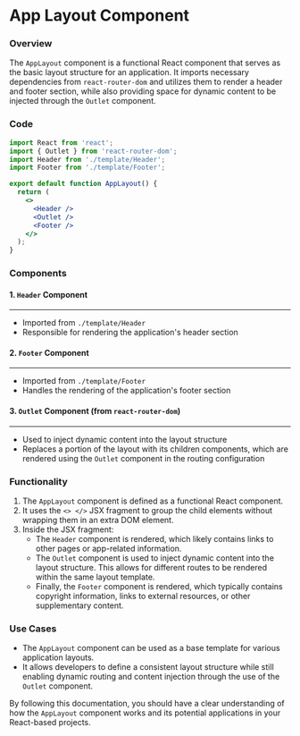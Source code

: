 **App Layout Component**
=========================

### Overview

The `AppLayout` component is a functional React component that serves as the basic layout structure for an application. It imports necessary dependencies from `react-router-dom` and utilizes them to render a header and footer section, while also providing space for dynamic content to be injected through the `Outlet` component.

### Code

```jsx
import React from 'react';
import { Outlet } from 'react-router-dom';
import Header from './template/Header';
import Footer from './template/Footer';

export default function AppLayout() {
  return (
    <>
      <Header />
      <Outlet />
      <Footer />
    </>
  );
}
```

### Components

#### 1. `Header` Component
---------------------------

*   Imported from `./template/Header`
*   Responsible for rendering the application's header section

#### 2. `Footer` Component
-------------------------

*   Imported from `./template/Footer`
*   Handles the rendering of the application's footer section

#### 3. `Outlet` Component (from `react-router-dom`)
---------------------------------------------------

*   Used to inject dynamic content into the layout structure
*   Replaces a portion of the layout with its children components, which are rendered using the `Outlet` component in the routing configuration

### Functionality

1.  The `AppLayout` component is defined as a functional React component.
2.  It uses the `<> </>` JSX fragment to group the child elements without wrapping them in an extra DOM element.
3.  Inside the JSX fragment:
    *   The `Header` component is rendered, which likely contains links to other pages or app-related information.
    *   The `Outlet` component is used to inject dynamic content into the layout structure. This allows for different routes to be rendered within the same layout template.
    *   Finally, the `Footer` component is rendered, which typically contains copyright information, links to external resources, or other supplementary content.

### Use Cases

*   The `AppLayout` component can be used as a base template for various application layouts.
*   It allows developers to define a consistent layout structure while still enabling dynamic routing and content injection through the use of the `Outlet` component.

By following this documentation, you should have a clear understanding of how the `AppLayout` component works and its potential applications in your React-based projects.